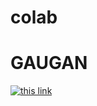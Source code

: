 # colab
# GAUGAN
 [![this link](https://colab.research.google.com/assets/colab-badge.svg)](https://colab.research.google.com/github/pkhungurn/talking-head-anime-2-demo/blob/master/colab.ipynb)
